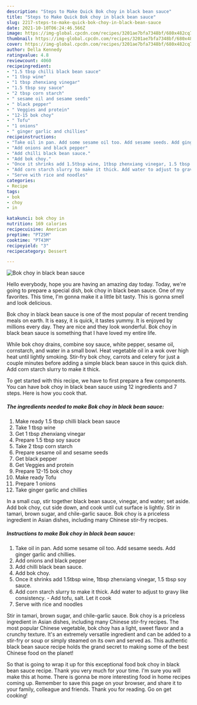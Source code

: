 ```yaml
---
description: "Steps to Make Quick Bok choy in black bean sauce"
title: "Steps to Make Quick Bok choy in black bean sauce"
slug: 2217-steps-to-make-quick-bok-choy-in-black-bean-sauce
date: 2021-10-10T06:24:46.566Z
image: https://img-global.cpcdn.com/recipes/3201ae7bfa7348bf/680x482cq70/bok-choy-in-black-bean-sauce-recipe-main-photo.jpg
thumbnail: https://img-global.cpcdn.com/recipes/3201ae7bfa7348bf/680x482cq70/bok-choy-in-black-bean-sauce-recipe-main-photo.jpg
cover: https://img-global.cpcdn.com/recipes/3201ae7bfa7348bf/680x482cq70/bok-choy-in-black-bean-sauce-recipe-main-photo.jpg
author: Della Kennedy
ratingvalue: 4.8
reviewcount: 4060
recipeingredient:
- "1.5 tbsp chilli black bean sauce"
- "1 tbsp wine"
- "1 tbsp zhenxiang vinegar"
- "1.5 tbsp soy sauce"
- "2 tbsp corn starch"
- " sesame oil and sesame seeds"
- " black pepper"
- " Veggies and protein"
- "12-15 bok choy"
- " Tofu"
- "1 onions"
- " ginger garlic and chillies"
recipeinstructions:
- "Take oil in pan. Add some sesame oil too. Add sesame seeds. Add ginger garlic and chillies."
- "Add onions and black pepper"
- "Add chilli black bean sauce."
- "Add bok choy."
- "Once it shrinks add 1.5tbsp wine, 1tbsp zhenxiang vinegar, 1.5 tbsp soy sauce."
- "Add corn starch slurry to make it thick. Add water to adjust to gravy like consistency.  Add tofu, salt. Let it cook"
- "Serve with rice and noodles"
categories:
- Recipe
tags:
- bok
- choy
- in

katakunci: bok choy in 
nutrition: 169 calories
recipecuisine: American
preptime: "PT25M"
cooktime: "PT43M"
recipeyield: "3"
recipecategory: Dessert

---
```



![Bok choy in black bean sauce](https://img-global.cpcdn.com/recipes/3201ae7bfa7348bf/680x482cq70/bok-choy-in-black-bean-sauce-recipe-main-photo.jpg)

Hello everybody, hope you are having an amazing day today. Today, we're going to prepare a special dish, bok choy in black bean sauce. One of my favorites. This time, I'm gonna make it a little bit tasty. This is gonna smell and look delicious.

Bok choy in black bean sauce is one of the most popular of recent trending meals on earth. It is easy, it is quick, it tastes yummy. It is enjoyed by millions every day. They are nice and they look wonderful. Bok choy in black bean sauce is something that I have loved my entire life.

While bok choy drains, combine soy sauce, white pepper, sesame oil, cornstarch, and water in a small bowl. Heat vegetable oil in a wok over high heat until lightly smoking. Stir-fry bok choy, carrots and celery for just a couple minutes before adding a simple black bean sauce in this quick dish. Add corn starch slurry to make it thick.


To get started with this recipe, we have to first prepare a few components. You can have bok choy in black bean sauce using 12 ingredients and 7 steps. Here is how you cook that.

<!--inarticleads1-->

##### The ingredients needed to make Bok choy in black bean sauce:

1. Make ready 1.5 tbsp chilli black bean sauce
1. Take 1 tbsp wine
1. Get 1 tbsp zhenxiang vinegar
1. Prepare 1.5 tbsp soy sauce
1. Take 2 tbsp corn starch
1. Prepare  sesame oil and sesame seeds
1. Get  black pepper
1. Get  Veggies and protein
1. Prepare 12-15 bok choy
1. Make ready  Tofu
1. Prepare 1 onions
1. Take  ginger garlic and chillies


In a small cup, stir together black bean sauce, vinegar, and water; set aside. Add bok choy, cut side down, and cook until cut surface is lightly. Stir in tamari, brown sugar, and chile-garlic sauce. Bok choy is a priceless ingredient in Asian dishes, including many Chinese stir-fry recipes. 

<!--inarticleads2-->

##### Instructions to make Bok choy in black bean sauce:

1. Take oil in pan. Add some sesame oil too. Add sesame seeds. Add ginger garlic and chillies.
1. Add onions and black pepper
1. Add chilli black bean sauce.
1. Add bok choy.
1. Once it shrinks add 1.5tbsp wine, 1tbsp zhenxiang vinegar, 1.5 tbsp soy sauce.
1. Add corn starch slurry to make it thick. Add water to adjust to gravy like consistency.  - Add tofu, salt. Let it cook
1. Serve with rice and noodles


Stir in tamari, brown sugar, and chile-garlic sauce. Bok choy is a priceless ingredient in Asian dishes, including many Chinese stir-fry recipes. The most popular Chinese vegetable, bok choy has a light, sweet flavor and a crunchy texture. It&#39;s an extremely versatile ingredient and can be added to a stir-fry or soup or simply steamed on its own and served as. This authentic black bean sauce recipe holds the grand secret to making some of the best Chinese food on the planet! 

So that is going to wrap it up for this exceptional food bok choy in black bean sauce recipe. Thank you very much for your time. I'm sure you will make this at home. There is gonna be more interesting food in home recipes coming up. Remember to save this page on your browser, and share it to your family, colleague and friends. Thank you for reading. Go on get cooking!
